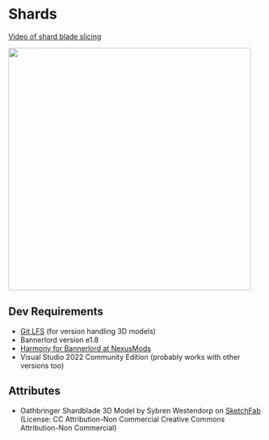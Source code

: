 # Shards

[Video of shard blade slicing](https://www.youtube.com/watch?v=keTj5bKXA_M&ab_channel=JustusKarlsson)

<img src="https://user-images.githubusercontent.com/72207623/186515035-2644a5e2-af31-4b5f-a8df-dfb1d62b8586.png" width=480 />


## Dev Requirements

* [Git LFS](https://git-lfs.github.com/) (for version handling 3D models)
* Bannerlord version e1.8
* [Harmony for Bannerlord at NexusMods](https://www.nexusmods.com/mountandblade2bannerlord/mods/2006)
* Visual Studio 2022 Community Edition (probably works with other versions too)

## Attributes
* Oathbringer Shardblade 3D Model by Sybren Westendorp on [SketchFab](https://skfb.ly/6VYJX) (License: CC Attribution-Non Commercial Creative Commons Attribution-Non Commercial)

